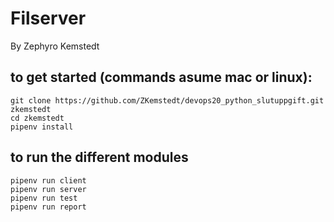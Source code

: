 # Filserver
By Zephyro Kemstedt

## to get started (commands asume mac or linux):
```
git clone https://github.com/ZKemstedt/devops20_python_slutuppgift.git zkemstedt
cd zkemstedt
pipenv install
```

## to run the different modules
```
pipenv run client
pipenv run server
pipenv run test
pipenv run report
```
